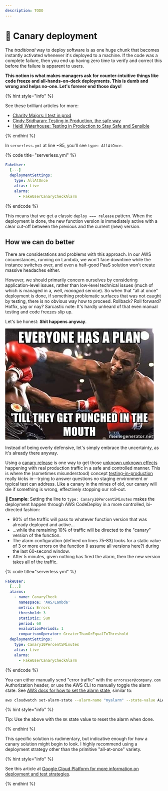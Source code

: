 ```yaml
---
description: TODO
---
```


# 🦺 Canary deployment

The _traditional_ way to deploy software is as one huge chunk that becomes instantly activated whenever it's deployed to a machine. If the code was a complete failure, then you end up having zero time to verify and correct this before the failure is apparent to users.

**This notion is what makes managers ask for counter-intuitive things like code freeze and all-hands-on-deck deployments. This is dumb and wrong and helps no-one. Let's forever end those days!**

{% hint style="info" %}

See these brilliant articles for more:

- [Charity Majors: I test in prod](https://increment.com/testing/i-test-in-production/)
- [Cindy Sridharan: Testing in Production, the safe way](https://copyconstruct.medium.com/testing-in-production-the-safe-way-18ca102d0ef1)
- [Heidi Waterhouse: Testing in Production to Stay Safe and Sensible](https://launchdarkly.com/blog/testing-in-production-for-safety-and-sanity/)

{% endhint %}

In `serverless.yml` at line \~85, you'll see `type: AllAtOnce`.

{% code title="serverless.yml" %}

```yml
FakeUser:
  [...]
  deploymentSettings:
    type: AllAtOnce
    alias: Live
    alarms:
      - FakeUserCanaryCheckAlarm
```

{% endcode %}

This means that we get a classic `deploy === release` pattern. When the deployment is done, the new function version is immediately active with a clear cut-off between the previous and the current (new) version.

## How we can do better

There are considerations and problems with this approach. In our AWS circumstances, running on Lambda, we won't face downtime while the instance switches over, and even a half-good PaaS solution won't create massive headaches either.

However, we should primarily concern ourselves by considering application-level issues, rather than low-level technical issues (much of which is managed in a, well, _managed_ service). So when that "all at once" deployment is done, if something problematic surfaces that was not caught by testing, there is no obvious way how to proceed. Rollback? Roll forward? Hotfix, yay or nay? Sarcastic note: It's hardly unheard of that even manual testing and code freezes slip up.

Let's be honest: **Shit happens anyway**.

![Words to live by, as told by Mike Tyson](../img/tyson.jpg)

Instead of being overly defensive, let's simply embrace the uncertainty, as it's already there anyway.

Using a [canary release](https://martinfowler.com/bliki/CanaryRelease.html) is one way to get those [unknown unknown effects](https://en.wikipedia.org/wiki/Cynefin_framework) happening with real production traffic in a safe and controlled manner. This is where the (sometimes misunderstood) concept [testing-in-production](https://increment.com/testing/i-test-in-production/) really kicks in—trying to answer questions no staging environment or typical test can address. Like a canary in the mines of old, our canary will die if something is wrong, effectively stopping our roll-out.

**🎯 Example**: Setting the line to `type: Canary10Percent5Minutes` makes the deployment happen through AWS CodeDeploy in a more controlled, bi-directed fashion:

- 90% of the traffic will pass to whatever function version that was already deployed and active...
- ...while the remaining 10% of traffic will be directed to the "canary" version of the function.
- The alarm configuration (defined on lines 75-83) looks for a static value of 3 or more errors on the function (I assume all versions here?) during the last 60-second window.
- After 5 minutes, given nothing has fired the alarm, then the new version takes all of the traffic.

{% code title="serverless.yml" %}

```yml
FakeUser:
  [...]
  alarms:
    - name: CanaryCheck
      namespace: 'AWS/Lambda'
      metric: Errors
      threshold: 3
      statistic: Sum
      period: 60
      evaluationPeriods: 1
      comparisonOperator: GreaterThanOrEqualToThreshold
  deploymentSettings:
    type: Canary10Percent5Minutes
    alias: Live
    alarms:
      - FakeUserCanaryCheckAlarm
```

{% endcode %}

You can either manually send "error traffic" with the `erroruser@company.com` Authorization header, or use the AWS CLI to manually toggle the alarm state. See [AWS docs for how to set the alarm state](https://awscli.amazonaws.com/v2/documentation/api/latest/reference/cloudwatch/set-alarm-state.html), similar to:

```bash
aws cloudwatch set-alarm-state --alarm-name "myalarm" --state-value ALARM --state-reason "testing purposes"
```

{% hint style="info" %}

Tip: Use the above with the `OK` state value to reset the alarm when done.

{% endhint %}

This specific solution is rudimentary, but indicative enough for how a canary solution might begin to look. I highly recommend using a deployment strategy other than the primitive "all-at-once" variety.

{% hint style="info" %}

See this article at [Google Cloud Platform for more information on deployment and test strategies](https://cloud.google.com/architecture/application-deployment-and-testing-strategies).

{% endhint %}
